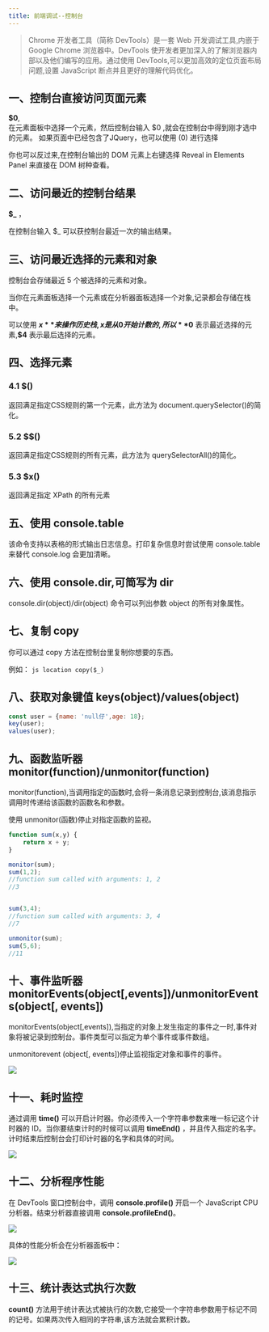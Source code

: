 ```yaml
---
title: 前端调试--控制台
---
```


>Chrome 开发者工具（简称 DevTools）是一套 Web 开发调试工具,内嵌于 Google Chrome 浏览器中。DevTools 使开发者更加深入的了解浏览器内部以及他们编写的应用。通过使用 DevTools,可以更加高效的定位页面布局问题,设置 JavaScript 断点并且更好的理解代码优化。

## 一、控制台直接访问页面元素

**$0**,  
	在元素面板中选择一个元素，然后控制台输入 $0 ,就会在控制台中得到刚才选中的元素。
	如果页面中已经包含了JQuery，也可以使用 $($0) 进行选择
	
  你也可以反过来,在控制台输出的 DOM 元素上右键选择 Reveal in Elements Panel 来直接在 DOM 树种查看。


## 二、访问最近的控制台结果

**$_**   ，

在控制台输入 $_  可以获控制台最近一次的输出结果。

## 三、访问最近选择的元素和对象

控制台会存储最近 5 个被选择的元素和对象。

当你在元素面板选择一个元素或在分析器面板选择一个对象,记录都会存储在栈中。

可以使用 **$x**  来操作历史栈,x 是从 0 开始计数的,所以 **$0** 表示最近选择的元素,**$4** 表示最后选择的元素。

## 四、选择元素

### 4.1  $()
	
   返回满足指定CSS规则的第一个元素，此方法为 document.querySelector()的简化。
   
### 5.2  $$()

   返回满足指定CSS规则的所有元素，此方法为 querySelectorAll()的简化。
   
### 5.3  $x()

   返回满足指定 XPath 的所有元素
   
   
   
## 五、使用 console.table

该命令支持以表格的形式输出日志信息。打印复杂信息时尝试使用 console.table 来替代 console.log 会更加清晰。

## 六、使用 console.dir,可简写为 dir

console.dir(object)/dir(object) 命令可以列出参数 object 的所有对象属性。

## 七、复制 copy

你可以通过 copy 方法在控制台里复制你想要的东西。

例如：
	```js
	location
	copy($_)
	```

## 八、获取对象键值 keys(object)/values(object)

```js
const user = {name: 'null仔',age: 18};
key(user);
values(user);
```

## 九、函数监听器 monitor(function)/unmonitor(function)

monitor(function),当调用指定的函数时,会将一条消息记录到控制台,该消息指示调用时传递给该函数的函数名和参数。

使用 unmonitor(函数)停止对指定函数的监视。

```js
function sum(x,y) {
	return x + y;
}

monitor(sum);
sum(1,2);
//function sum called with arguments: 1, 2
//3


sum(3,4);
//function sum called with arguments: 3, 4
//7

unmonitor(sum);
sum(5,6);
//11
```

## 十、事件监听器 monitorEvents(object[,events])/unmonitorEvents(object[, events])

monitorEvents(object[,events]),当指定的对象上发生指定的事件之一时,事件对象将被记录到控制台。事件类型可以指定为单个事件或事件数组。

unmonitorevent (object[, events])停止监视指定对象和事件的事件。

![](./images/1578386338089.png)

## 十一、耗时监控

通过调用  **time()**  可以开启计时器。你必须传入一个字符串参数来唯一标记这个计时器的 ID。当你要结束计时的时候可以调用  **timeEnd()** ，并且传入指定的名字。计时结束后控制台会打印计时器的名字和具体的时间。

![](./images/1578386383954.png)

## 十二、分析程序性能

在 DevTools 窗口控制台中，调用 **console.profile()** 开启一个 JavaScript CPU 分析器。结束分析器直接调用 **console.profileEnd()**。

![](./images/1578386464758.png)

具体的性能分析会在分析器面板中：

![](./images/1578386476347.png)

## 十三、统计表达式执行次数

**count()** 方法用于统计表达式被执行的次数,它接受一个字符串参数用于标记不同的记号。如果两次传入相同的字符串,该方法就会累积计数。